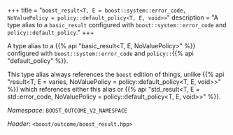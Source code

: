 +++
title = "`boost_result<T, E = boost::system::error_code, NoValuePolicy = policy::default_policy<T, E, void>>`"
description = "A type alias to a `basic_result` configured with `boost::system::error_code` and `policy::default_policy`."
+++

A type alias to a {{% api "basic_result<T, E, NoValuePolicy>" %}} configured with `boost::system::error_code` and `policy::`{{% api "default_policy" %}}.

This type alias always references the `boost` edition of things, unlike {{% api "result<T, E = varies, NoValuePolicy = policy::default_policy<T, E, void>>" %}} which references either this alias or {{% api "std_result<T, E = std::error_code, NoValuePolicy = policy::default_policy<T, E, void>>" %}}.

*Namespace*: `BOOST_OUTCOME_V2_NAMESPACE`

*Header*: `<boost/outcome/boost_result.hpp>`
